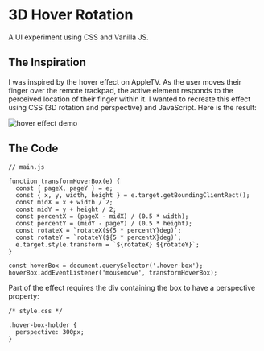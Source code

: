 # 3D Hover Rotation

A UI experiment using CSS and Vanilla JS. 

## The Inspiration

I was inspired by the hover effect on AppleTV. As the user moves their finger over the remote trackpad, the active element responds to the perceived location of their finger within it. I wanted to recreate this effect using CSS (3D rotation and perspective) and JavaScript. Here is the result:

<img src="https://res.cloudinary.com/brian-ogilvie/image/upload/v1578706309/Random%20GitHub/hover_rotate.gif" alt="hover effect demo" />

## The Code

```
// main.js

function transformHoverBox(e) {
  const { pageX, pageY } = e;
  const { x, y, width, height } = e.target.getBoundingClientRect();
  const midX = x + width / 2;
  const midY = y + height / 2;
  const percentX = (pageX - midX) / (0.5 * width);
  const percentY = (midY - pageY) / (0.5 * height);
  const rotateX = `rotateX(${5 * percentY}deg)`;
  const rotateY = `rotateY(${5 * percentX}deg)`;
  e.target.style.transform = `${rotateX} ${rotateY}`;
}

const hoverBox = document.querySelector('.hover-box');
hoverBox.addEventListener('mousemove', transformHoverBox);
```

Part of the effect requires the div containing the box to have a perspective property:

```
/* style.css */

.hover-box-holder {
  perspective: 300px;
}
```
